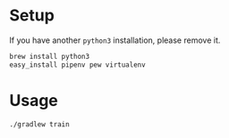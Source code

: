 # Setup

If you have another `python3` installation, please remove it.
```bash
brew install python3
easy_install pipenv pew virtualenv
```

# Usage

```bash
./gradlew train
```
